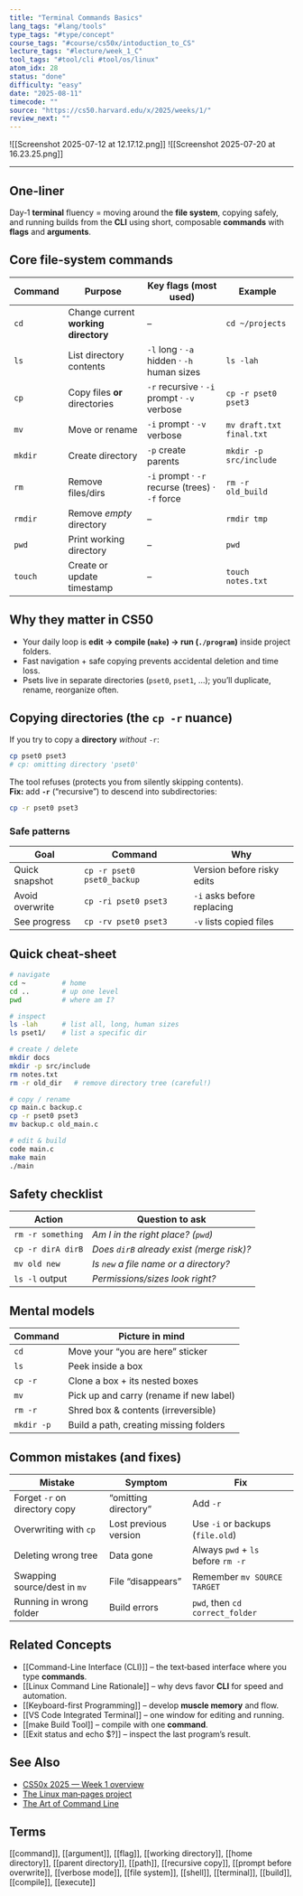 ```yaml
---
title: "Terminal Commands Basics"  
lang_tags: "#lang/tools"
type_tags: "#type/concept"
course_tags: "#course/cs50x/intoduction_to_CS"
lecture_tags: "#lecture/week_1_C"
tool_tags: "#tool/cli #tool/os/linux"
atom_idx: 28
status: "done"
difficulty: "easy"
date: "2025-08-11"
timecode: ""
source: "https://cs50.harvard.edu/x/2025/weeks/1/"
review_next: ""
---
```


![[Screenshot 2025-07-12 at 12.17.12.png]]
![[Screenshot 2025-07-20 at 16.23.25.png]]

---

## **One-liner**

Day‑1 **terminal** fluency = moving around the **file system**, copying safely, and running builds from the **CLI** using short, composable **commands** with **flags** and **arguments**.

## Core file‑system commands

| Command | Purpose | Key flags (most used) | Example |
|---------|---------|-----------------------|---------|
| `cd` | Change current **working directory** | – | `cd ~/projects` |
| `ls` | List directory contents | `-l` long · `-a` hidden · `-h` human sizes | `ls -lah` |
| `cp` | Copy files **or** directories | `-r` recursive · `-i` prompt · `-v` verbose | `cp -r pset0 pset3` |
| `mv` | Move or rename | `-i` prompt · `-v` verbose | `mv draft.txt final.txt` |
| `mkdir` | Create directory | `-p` create parents | `mkdir -p src/include` |
| `rm` | Remove files/dirs | `-i` prompt · `-r` recurse (trees) · `-f` force | `rm -r old_build` |
| `rmdir` | Remove *empty* directory | – | `rmdir tmp` |
| `pwd` | Print working directory | – | `pwd` |
| `touch` | Create or update timestamp | – | `touch notes.txt` |

## Why they matter in CS50

- Your daily loop is **edit → compile (`make`) → run (`./program`)** inside project folders.  
- Fast navigation + safe copying prevents accidental deletion and time loss.  
- Psets live in separate directories (`pset0`, `pset1`, …); you’ll duplicate, rename, reorganize often.

## Copying directories (the `cp -r` nuance)

If you try to copy a **directory** *without* `-r`:

```bash
cp pset0 pset3
# cp: omitting directory 'pset0'
```

The tool refuses (protects you from silently skipping contents).  
**Fix:** add **`-r`** (“recursive”) to descend into subdirectories:

```bash
cp -r pset0 pset3
```

### Safe patterns

| Goal | Command | Why |
|------|---------|-----|
| Quick snapshot | `cp -r pset0 pset0_backup` | Version before risky edits |
| Avoid overwrite | `cp -ri pset0 pset3` | `-i` asks before replacing |
| See progress | `cp -rv pset0 pset3` | `-v` lists copied files |

## Quick cheat‑sheet

```bash
# navigate
cd ~         # home
cd ..        # up one level
pwd          # where am I?

# inspect
ls -lah      # list all, long, human sizes
ls pset1/    # list a specific dir

# create / delete
mkdir docs
mkdir -p src/include
rm notes.txt
rm -r old_dir   # remove directory tree (careful!)

# copy / rename
cp main.c backup.c
cp -r pset0 pset3
mv backup.c old_main.c

# edit & build
code main.c
make main
./main
```

## Safety checklist

| Action | Question to ask |
|--------|-----------------|
| `rm -r something` | *Am I in the right place? (`pwd`)* |
| `cp -r dirA dirB` | *Does `dirB` already exist (merge risk)?* |
| `mv old new` | *Is `new` a file name or a directory?* |
| `ls -l` output | *Permissions/sizes look right?* |

## Mental models

| Command | Picture in mind |
|---------|-----------------|
| `cd` | Move your “you are here” sticker |
| `ls` | Peek inside a box |
| `cp -r` | Clone a box + its nested boxes |
| `mv` | Pick up and carry (rename if new label) |
| `rm -r` | Shred box & contents (irreversible) |
| `mkdir -p` | Build a path, creating missing folders |

## Common mistakes (and fixes)

| Mistake | Symptom | Fix |
|---------|---------|-----|
| Forget `-r` on directory copy | “omitting directory” | Add `-r` |
| Overwriting with `cp` | Lost previous version | Use `-i` or backups (`file.old`) |
| Deleting wrong tree | Data gone | Always `pwd` + `ls` before `rm -r` |
| Swapping source/dest in `mv` | File “disappears” | Remember `mv SOURCE TARGET` |
| Running in wrong folder | Build errors | `pwd`, then `cd correct_folder` |

## Related Concepts

- [[Command-Line Interface (CLI)]] – the text‑based interface where you type **commands**.  
- [[Linux Command Line Rationale]] – why devs favor **CLI** for speed and automation.  
- [[Keyboard-first Programming]] – develop **muscle memory** and flow.  
- [[VS Code Integrated Terminal]] – one window for editing and running.  
- [[make Build Tool]] – compile with one **command**.  
- [[Exit status and echo $?]] – inspect the last program’s result.

## See Also

- [CS50x 2025 — Week 1 overview](https://cs50.harvard.edu/x/2025/weeks/1/)  
- [The Linux man‑pages project](https://man7.org/linux/man-pages/)  
- [The Art of Command Line](https://github.com/jlevy/the-art-of-command-line)

## Terms

[[command]], [[argument]], [[flag]], [[working directory]], [[home directory]], [[parent directory]], [[path]], [[recursive copy]], [[prompt before overwrite]], [[verbose mode]], [[file system]], [[shell]], [[terminal]], [[build]], [[compile]], [[execute]]
